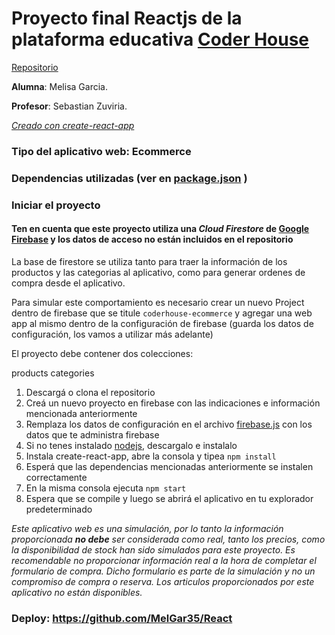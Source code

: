 # Proyecto final Reactjs de la plataforma educativa [Coder House](https://www.coderhouse.com/)

[Repositorio](https://github.com/MelGar35/React)

**Alumna**: Melisa Garcia.

**Profesor**: Sebastian Zuviria.

[*Creado con create-react-app*](https://es.reactjs.org/)

### Tipo del aplicativo web: Ecommerce

### Dependencias utilizadas (ver en [package.json](https://github.com/MelGar35/React/blob/main/package.json) )

### Iniciar el proyecto

#### Ten en cuenta que este proyecto utiliza una *Cloud Firestore* de [Google Firebase](https://firebase.google.com/) y los datos de acceso no están incluidos en el repositorio 

La base de firestore se utiliza tanto para traer la información de los productos y las categorias al aplicativo, como para generar ordenes de compra desde el aplicativo. 

Para simular este comportamiento es necesario crear un nuevo Project dentro de firebase que se titule `coderhouse-ecommerce` y agregar una web app al mismo dentro de la configuración de firebase (guarda los datos de configuración, los vamos a utilizar más adelante)

El proyecto debe contener dos colecciones: 

products
categories

1. Descargá o clona el repositorio
2. Creá un nuevo proyecto en firebase con las indicaciones e información mencionada anteriormente
3. Remplaza los datos de configuración en el archivo  [firebase.js](https://github.com/MelGar35/React/blob/main/src/services/firebase/index.js) con los datos que te administra firebase
4. Si no tenes instalado [nodejs](https://nodejs.org/), descargalo e instalalo
5. Instala create-react-app, abre la consola y tipea `npm install` 
6. Esperá que las dependencias mencionadas anteriormente se instalen correctamente 
7. En la misma consola ejecuta `npm start`
8. Espera que se compile y luego se abrirá el aplicativo en tu explorador predeterminado

*Este aplicativo web es una simulación, por lo tanto la información proporcionada **no debe** ser considerada como real, tanto los precios, como la disponibilidad de stock han sido simulados para este proyecto. Es recomendable no proporcionar información real a la hora de completar el formulario de compra. Dicho formulario es parte de la simulación y no un compromiso de compra o reserva. Los articulos proporcionados por este aplicativo no están disponibles.*

### Deploy: https://github.com/MelGar35/React

